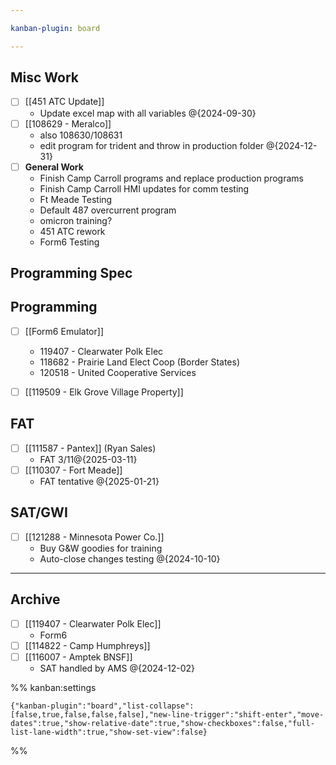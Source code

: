 ```yaml
---

kanban-plugin: board

---
```


## Misc Work

- [ ] [[451 ATC Update]]
	- Update excel map with all variables @{2024-09-30}
- [ ] [[108629 - Meralco]]
	- also 108630/108631
	- edit program for trident and throw in production folder
	@{2024-12-31}
- [ ] **General Work**
	- Finish Camp Carroll programs and replace production programs
	- Finish Camp Carroll HMI updates for comm testing
	- Ft Meade Testing
	- Default 487 overcurrent program
	- omicron training?
	- 451 ATC rework
	- Form6 Testing


## Programming Spec



## Programming

- [ ] [[Form6 Emulator]]
	- 119407 - Clearwater Polk Elec
	- 118682 - Prairie Land Elect Coop (Border States)
	- 120518 - United Cooperative Services
- [ ] [[119509 - Elk Grove Village Property]]


## FAT

- [ ] [[111587 - Pantex]] (Ryan Sales)
	- FAT 3/11@{2025-03-11}
- [ ] [[110307 - Fort Meade]]
	- FAT tentative @{2025-01-21}


## SAT/GWI

- [ ] [[121288 - Minnesota Power Co.]]
	- Buy G&W goodies for training
	- Auto-close changes testing
	@{2024-10-10}


***

## Archive

- [ ] [[119407 - Clearwater Polk Elec]]
	- Form6
- [ ] [[114822 - Camp Humphreys]]
- [ ] [[116007 - Amptek BNSF]]
	- SAT handled by AMS
	@{2024-12-02}

%% kanban:settings
```
{"kanban-plugin":"board","list-collapse":[false,true,false,false,false],"new-line-trigger":"shift-enter","move-dates":true,"show-relative-date":true,"show-checkboxes":false,"full-list-lane-width":true,"show-set-view":false}
```
%%